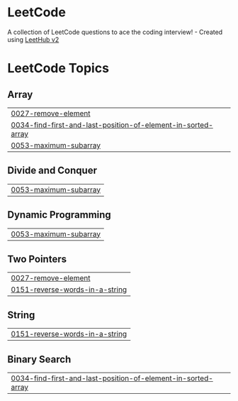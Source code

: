 # LeetCode
A collection of LeetCode questions to ace the coding interview! - Created using [LeetHub v2](https://github.com/arunbhardwaj/LeetHub-2.0)

<!---LeetCode Topics Start-->
# LeetCode Topics
## Array
|  |
| ------- |
| [0027-remove-element](https://github.com/prathyu-08/LeetCode/tree/master/0027-remove-element) |
| [0034-find-first-and-last-position-of-element-in-sorted-array](https://github.com/prathyu-08/LeetCode/tree/master/0034-find-first-and-last-position-of-element-in-sorted-array) |
| [0053-maximum-subarray](https://github.com/prathyu-08/LeetCode/tree/master/0053-maximum-subarray) |
## Divide and Conquer
|  |
| ------- |
| [0053-maximum-subarray](https://github.com/prathyu-08/LeetCode/tree/master/0053-maximum-subarray) |
## Dynamic Programming
|  |
| ------- |
| [0053-maximum-subarray](https://github.com/prathyu-08/LeetCode/tree/master/0053-maximum-subarray) |
## Two Pointers
|  |
| ------- |
| [0027-remove-element](https://github.com/prathyu-08/LeetCode/tree/master/0027-remove-element) |
| [0151-reverse-words-in-a-string](https://github.com/prathyu-08/LeetCode/tree/master/0151-reverse-words-in-a-string) |
## String
|  |
| ------- |
| [0151-reverse-words-in-a-string](https://github.com/prathyu-08/LeetCode/tree/master/0151-reverse-words-in-a-string) |
## Binary Search
|  |
| ------- |
| [0034-find-first-and-last-position-of-element-in-sorted-array](https://github.com/prathyu-08/LeetCode/tree/master/0034-find-first-and-last-position-of-element-in-sorted-array) |
<!---LeetCode Topics End-->